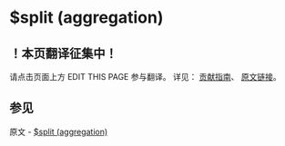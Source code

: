 # $split (aggregation)

## ！本页翻译征集中！

请点击页面上方 EDIT THIS PAGE 参与翻译。
详见：
[贡献指南]( https://github.com/JinMuInfo/MongoDB-Manual-zh/blob/master/CONTRIBUTING.md )、
[原文链接](  https://docs.mongodb.com/manual/reference/operator/aggregation/split/  )。

## 参见

原文 - [$split (aggregation)]( https://docs.mongodb.com/manual/reference/operator/aggregation/split/ )

